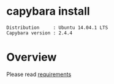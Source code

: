 # capybara install

```
Distribution     : Ubuntu 14.04.1 LTS
Capybara version : 2.4.4

```
# Overview
Please read [requirements](https://github.com/georgewing/capybara/blob/master/requirements.md)
